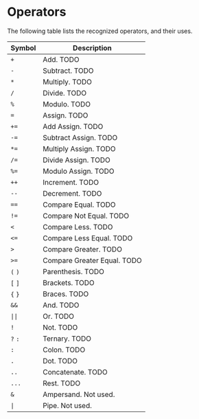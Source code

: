 # Operators

The following table lists the recognized operators, and their uses.

| Symbol | Description |
| --- | --- |
| `+` | Add. TODO |
| `-` | Subtract. TODO |
| `*` | Multiply. TODO |
| `/` | Divide. TODO |
| `%` | Modulo. TODO |
| `=` | Assign. TODO |
| `+=` | Add Assign. TODO |
| `-=` | Subtract Assign. TODO |
| `*=` | Multiply Assign. TODO |
| `/=` | Divide Assign. TODO |
| `%=` | Modulo Assign. TODO |
| `++` | Increment. TODO |
| `--` | Decrement. TODO |
| `==` | Compare Equal. TODO |
| `!=` | Compare Not Equal. TODO |
| `<` | Compare Less. TODO |
| `<=` | Compare Less Equal. TODO |
| `>` | Compare Greater. TODO |
| `>=` | Compare Greater Equal. TODO |
| `(` `)` | Parenthesis. TODO |
| `[` `]` | Brackets. TODO |
| `{` `}` | Braces. TODO |
| `&&` | And. TODO |
| `\|\|` | Or. TODO |
| `!` | Not. TODO |
| `?` `:` | Ternary. TODO |
| `:` | Colon. TODO |
| `.` | Dot. TODO |
| `..` | Concatenate. TODO |
| `...` | Rest. TODO |
| `&` | Ampersand. Not used. |
| `\|` | Pipe. Not used. |


